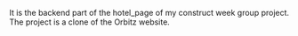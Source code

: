 It is the backend part of the hotel_page of my construct week group project. The project is a clone of the Orbitz website.


